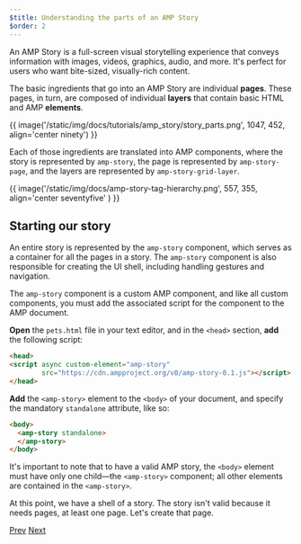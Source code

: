 ```yaml
---
$title: Understanding the parts of an AMP Story
$order: 2
---
```


An AMP Story is a full-screen visual storytelling experience that conveys information with images, videos, graphics, audio, and more. It's perfect for users who want bite-sized, visually-rich content.  

The basic ingredients that go into an AMP Story are individual **pages**. These pages, in turn, are composed of individual **layers** that contain basic HTML and AMP **elements**.

{{ image('/static/img/docs/tutorials/amp_story/story_parts.png', 1047, 452, align='center ninety') }}

Each of those ingredients are translated into AMP components, where the story is represented by `amp-story`, the page is represented by `amp-story-page`, and the layers are represented by `amp-story-grid-layer`.

{{ image('/static/img/docs/amp-story-tag-hierarchy.png', 557, 355, align='center seventyfive' ) }}


## Starting our story

An entire story is represented by the `amp-story` component, which serves as a container for all the pages in a story.  The `amp-story` component is also responsible for creating the UI shell, including handling gestures and navigation.

The `amp-story` component is a custom AMP component, and like all custom components, you must add the associated script for the component to the AMP document.

**Open** the `pets.html` file in your text editor, and in the `<head>` section, **add** the following script: 

```html hl_lines="2 3"
<head>
<script async custom-element="amp-story"
        src="https://cdn.ampproject.org/v0/amp-story-0.1.js"></script>
</head>
```

**Add** the `<amp-story>` element to the `<body>` of your document, and specify the mandatory `standalone` attribute, like so:

```html hl_lines="2 3" 
<body>
  <amp-story standalone>
  </amp-story>
</body>
```

It's important to note that to have a valid AMP story, the `<body>` element must have only one child&mdash;the `<amp-story>` component; all other elements are contained in the `<amp-story>`.

At this point, we have a shell of a story.  The story isn't valid because it needs pages, at least one page. Let's create that page.

<div class="prev-next-buttons">
  <a class="button prev-button" href="/docs/tutorials/visual_story/setting_up.html"><span class="arrow-prev">Prev</span></a>
  <a class="button next-button" href="/docs/tutorials/visual_story/create_cover_page.html"><span class="arrow-next">Next</span></a>
</div>
